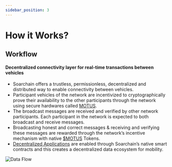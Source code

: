 ```yaml
---
sidebar_position: 3
---
```


# How it Works?

## Workflow
#### Decentralized connectivity layer for real-time transactions between vehicles
- Soarchain offers a trustless, permissionless, decentralized and distributed way to enable connectivity between vehicles.
- Participant vehicles of the network are incentivized to cryptographically prove their availability to the other participants through the network using secure hardwares called ​[MOTUS](https://www.soarchain.com/motus).
- The broadcast messages are received and verified by other network participants. Each participant in the network is expected to both broadcast and receive messages.
- Broadcasting honest and correct messages & receiving and verifying these messages are rewarded through the network’s incentive mechanism with native [$MOTUS](/motus-token.md) Tokens.
- ​[Decentralized Applications](https://www.soarchain.com/application-ecosystem) are enabled through Soarchain’s native smart contracts and this creates a decentralized data ecosystem for mobility. 


![Data Flow](/img/data_flow.gif)



